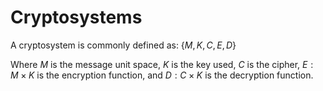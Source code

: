 # Cryptosystems

A cryptosystem is commonly defined as:
$\{M, K, C, E, D\}$

Where $M$ is the message unit space, $K$ is the key used, $C$ is the cipher, $E:M\times K$ is the encryption function, and $D:C\times K$ is the decryption function.
